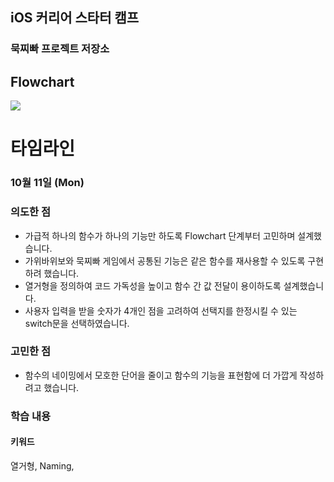 ## iOS 커리어 스타터 캠프

### 묵찌빠 프로젝트 저장소

## Flowchart

![](https://i.imgur.com/LdRZ40O.png)

# 타임라인 

### 10월 11일 (Mon)
### 의도한 점
- 가급적 하나의 함수가 하나의 기능만 하도록 Flowchart 단계부터 고민하며 설계했습니다.
- 가위바위보와 묵찌빠 게임에서 공통된 기능은 같은 함수를 재사용할 수 있도록 구현하려 했습니다.
- 열거형을 정의하여 코드 가독성을 높이고 함수 간 값 전달이 용이하도록 설계했습니다.
- 사용자 입력을 받을 숫자가 4개인 점을 고려하여 선택지를 한정시킬 수 있는 switch문을 선택하였습니다.


### 고민한 점
- 함수의 네이밍에서 모호한 단어을 줄이고 함수의 기능을 표현함에 더 가깝게 작성하려고 했습니다.

### 학습 내용
#### 키워드
열거형, Naming, 
